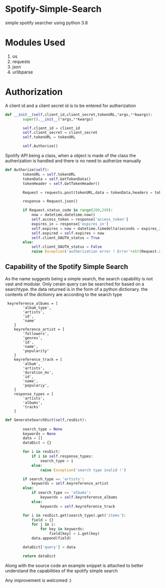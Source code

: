 # Spotify-Simple-Search

simple spotify searcher using python 3.8 

# Modules Used 
1. os
2. requests
3. json
4. urlibparse


# Authorization 

A client id and a client secret id is to be entered for autherization 

```python
def __init__(self,client_id,client_secret,tokenURL,*args,**kwargs):
        super().__init__(*args,**kwargs)

        self.client_id = client_id
        self.client_secret = client_secret
        self.tokenURL = tokenURL

        self.Authorize()
```

Spotify API being a class, when a object is made of the class the autherization is handled and there is no need to autherize manually 

```python
def Authorize(self):
        tokenURL = self.tokenURL
        tokenData = self.GetTokenData()
        tokenHeader = self.GetTokenHeader()

        Request = requests.post(tokenURL,data = tokenData,headers = tokenHeader)

        response = Request.json()

        if Request.status_code in range(200,299):
            now = datetime.datetime.now()
            self.access_token = response['access_token']
            expires_in = response['expires_in']
            self.expires = now + datetime.timedelta(seconds = expires_in)
            self.expired = self.expires < now
            self.client_OAUTH_status = True
        else:
            self.client_OAUTH_status = False
            raise Exception('autherization error ! Error'+str(Request.status_code))
```

## Capability of the Spotify Simple Search
As the name suggests being a simple search, the search capability is not vast and modular. Only cerain query can be searched for based on a searchtype. the data returned is in the form of a python dictionary. the contents of the dictionry are according to the search type 

```pyhton
 keyreference_albums = [
        'album_type',
        'artists',
        'id',
        'name'
    ]
    keyreference_artist = [
        'followers',
        'genres',
        'id',
        'name',
        'popularity'
    ]
    keyreference_track = [
        'album',
        'artists',
        'duration_ms',
        'id',
        'name',
        'populariy',
    ]
    response_types = [
        'artists',
        'albums',
        'tracks'
    ]
```

```python
def GenerateSearchDict(self,resDict):
        
        search_type = None
        keywords = None
        data = []
        dataDict = {}

        for i in resDict:
            if i in self.response_types:
                search_type = i
            else:
                raise Exception('search type inalid !')

        if search_type == 'artists':
            keywords = self.keyreference_artist
        else:
            if search_type == 'albums':
                keywords = self.keyreference_albums
            else:
                keywords = self.keyreference_track

        for i in resDict.get(search_type).get('items'):
            field = {}
            for j in i:
                for key in keywords:
                    field[key] = i.get(key)
            data.append(field)

        dataDict['query'] = data

        return dataDict
```
Along with the source code an example snippet is attached to better understand the capabilities of the spotify simple search 

Any improvement is welcomed :)
